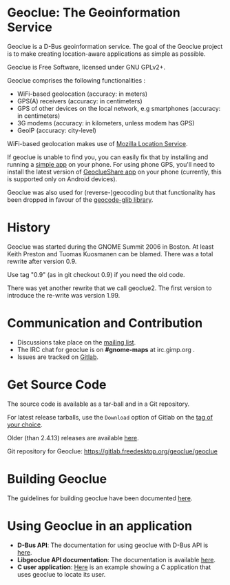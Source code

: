 Geoclue: The Geoinformation Service
===================================

Geoclue is a D-Bus geoinformation service. The goal of the Geoclue project
is to make creating location-aware applications as simple as possible.

Geoclue is Free Software, licensed under GNU GPLv2+.

Geoclue comprises the following functionalities : 
- WiFi-based geolocation (accuracy: in meters)
- GPS(A) receivers (accuracy: in centimeters)
- GPS of other devices on the local network, e.g smartphones (accuracy: 
  in centimeters)
- 3G modems (accuracy: in kilometers, unless modem has GPS)
- GeoIP (accuracy: city-level)

WiFi-based geolocation makes use of 
[Mozilla Location Service](https://wiki.mozilla.org/CloudServices/Location). 

If geoclue is unable to find you, you can easily fix that by installing 
and running a 
[simple app](https://wiki.mozilla.org/CloudServices/Location#Contributing) on 
your phone. For using phone GPS, you'll need to install the latest version of 
[GeoclueShare app](https://github.com/ankitstarski/GeoclueShare/releases)
on your phone (currently, this is supported only on Android devices).

Geoclue was also used for (reverse-)geocoding but that functionality has 
been dropped in favour of the 
[geocode-glib library](http://ftp.gnome.org/pub/GNOME/sources/geocode-glib/).

# History
Geoclue was started during the GNOME Summit 2006 in Boston. At least 
Keith Preston and Tuomas Kuosmanen can be blamed. There was a total rewrite 
after version 0.9. 

Use tag "0.9" (as in git checkout 0.9) if you need the old code.

There was yet another rewrite that we call geoclue2. The first version to 
introduce the re-write was version 1.99.

# Communication and Contribution

- Discussions take place on the 
[mailing list](http://lists.freedesktop.org/mailman/listinfo/geoclue).
- The IRC chat for geoclue is on __#gnome-maps__ at irc.gimp.org .
- Issues are tracked on 
[Gitlab](https://gitlab.freedesktop.org/geoclue/geoclue/issues).

# Get Source Code
The source code is available as a tar-ball and in a Git repository.

For latest release tarballs, use the `Download` option of Gitlab on the 
[tag of your choice](https://gitlab.freedesktop.org/geoclue/geoclue/tags/).

Older (than 2.4.13) releases are available 
[here](http://www.freedesktop.org/software/geoclue/releases/2.4/).

Git repository for Geoclue: https://gitlab.freedesktop.org/geoclue/geoclue
  
# Building Geoclue

The guidelines for building geoclue have been documented 
[here](https://gitlab.freedesktop.org/geoclue/geoclue/blob/master/HACKING.md). 

# Using Geoclue in an application
 
- __D-Bus API__: The documentation for using geoclue with D-Bus API is 
[here](http://www.freedesktop.org/software/geoclue/docs/).
- __Libgeoclue API documentation__:  The documentation is available 
[here](https://www.freedesktop.org/software/geoclue/docs/libgeoclue/).
- __C user application__: 
[Here](https://gitlab.freedesktop.org/geoclue/geoclue/blob/master/demo/where-am-i.c)
is an example showing a C application that uses 
geoclue to locate its user. 